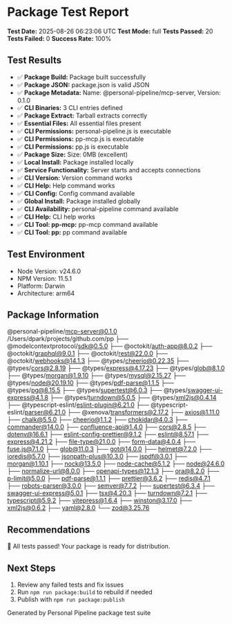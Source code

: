 # Package Test Report

**Test Date:** 2025-08-26 06:23:06 UTC
**Test Mode:** full
**Tests Passed:** 20
**Tests Failed:** 0
**Success Rate:** 100%

## Test Results

- ✅ **Package Build:** Package built successfully
- ✅ **Package JSON:** package.json is valid JSON
- ✅ **Package Metadata:** Name: @personal-pipeline/mcp-server, Version: 0.1.0
- ✅ **CLI Binaries:** 3 CLI entries defined
- ✅ **Package Extract:** Tarball extracts correctly
- ✅ **Essential Files:** All essential files present
- ✅ **CLI Permissions:** personal-pipeline.js is executable
- ✅ **CLI Permissions:** pp-mcp.js is executable
- ✅ **CLI Permissions:** pp.js is executable
- ✅ **Package Size:** Size: 0MB (excellent)
- ✅ **Local Install:** Package installed locally
- ✅ **Service Functionality:** Server starts and accepts connections
- ✅ **CLI Version:** Version command works
- ✅ **CLI Help:** Help command works
- ✅ **CLI Config:** Config command available
- ✅ **Global Install:** Package installed globally
- ✅ **CLI Availability:** personal-pipeline command available
- ✅ **CLI Help:** CLI help works
- ✅ **CLI Tool: pp-mcp:** pp-mcp command available
- ✅ **CLI Tool: pp:** pp command available

## Test Environment

- Node Version: v24.6.0
- NPM Version: 11.5.1
- Platform: Darwin
- Architecture: arm64

## Package Information

@personal-pipeline/mcp-server@0.1.0 /Users/dpark/projects/github.com/pp
├── @modelcontextprotocol/sdk@0.5.0
├── @octokit/auth-app@8.0.2
├── @octokit/graphql@9.0.1
├── @octokit/rest@22.0.0
├── @octokit/webhooks@14.1.3
├── @types/cheerio@0.22.35
├── @types/cors@2.8.19
├── @types/express@4.17.23
├── @types/glob@8.1.0
├── @types/morgan@1.9.10
├── @types/mysql@2.15.27
├── @types/node@20.19.10
├── @types/pdf-parse@1.1.5
├── @types/pg@8.15.5
├── @types/supertest@6.0.3
├── @types/swagger-ui-express@4.1.8
├── @types/turndown@5.0.5
├── @types/xml2js@0.4.14
├── @typescript-eslint/eslint-plugin@6.21.0
├── @typescript-eslint/parser@6.21.0
├── @xenova/transformers@2.17.2
├── axios@1.11.0
├── chalk@5.5.0
├── cheerio@1.1.2
├── chokidar@4.0.3
├── commander@14.0.0
├── confluence-api@1.4.0
├── cors@2.8.5
├── dotenv@16.6.1
├── eslint-config-prettier@9.1.2
├── eslint@8.57.1
├── express@4.21.2
├── file-type@21.0.0
├── form-data@4.0.4
├── fuse.js@7.1.0
├── glob@11.0.3
├── got@14.0.0
├── helmet@7.2.0
├── ioredis@5.7.0
├── jsonpath-plus@10.3.0
├── jspdf@3.0.1
├── morgan@1.10.1
├── nock@13.5.0
├── node-cache@5.1.2
├── node@24.6.0
├── normalize-url@8.0.0
├── openapi-types@12.1.3
├── ora@8.2.0
├── p-limit@5.0.0
├── pdf-parse@1.1.1
├── prettier@3.6.2
├── redis@4.7.1
├── robots-parser@3.0.0
├── semver@7.7.2
├── supertest@6.3.4
├── swagger-ui-express@5.0.1
├── tsx@4.20.3
├── turndown@7.2.1
├── typescript@5.9.2
├── vitepress@1.6.4
├── winston@3.17.0
├── xml2js@0.6.2
├── yaml@2.8.0
└── zod@3.25.76

## Recommendations

🎉 All tests passed! Your package is ready for distribution.

## Next Steps

1. Review any failed tests and fix issues
2. Run `npm run package:build` to rebuild if needed
3. Publish with `npm run package:publish`

Generated by Personal Pipeline package test suite
